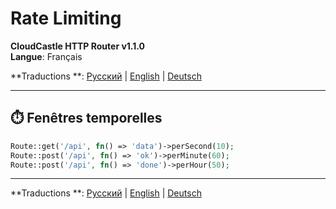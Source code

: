 # Rate Limiting

**CloudCastle HTTP Router v1.1.0**  
**Langue**: Français

**Traductions
**: [Русский](../../ru/documentation/rate-limiting.md) | [English](../../en/documentation/rate-limiting.md) | [Deutsch](../../de/documentation/rate-limiting.md)

---

## ⏱️ Fenêtres temporelles

```php
Route::get('/api', fn() => 'data')->perSecond(10);
Route::post('/api', fn() => 'ok')->perMinute(60);
Route::post('/api', fn() => 'done')->perHour(50);
```

---

**Traductions
**: [Русский](../../ru/documentation/rate-limiting.md) | [English](../../en/documentation/rate-limiting.md) | [Deutsch](../../de/documentation/rate-limiting.md)
